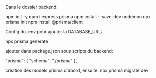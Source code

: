 Dans le dossier backend:

npm init -y
npm i express prisma
npm install --save-dev nodemon
npx prisma init
npm install @prisma/client

Config du .env pour ajouter la DATABASE_URL:

npx prisma generate

ajouter dans package.json sous scripts du backend:

"prisma": {
    "schema": "./prisma"
  },

creation des models prisma d'abord, ensuite: 
npx prisma migrate dev




